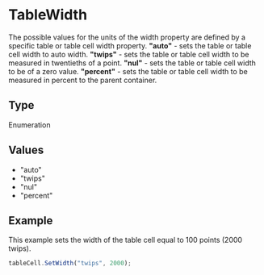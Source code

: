 # TableWidth

The possible values for the units of the width property are defined by a specific table or table cell width property.
**"auto"** - sets the table or table cell width to auto width.
**"twips"** - sets the table or table cell width to be measured in twentieths of a point.
**"nul"** - sets the table or table cell width to be of a zero value.
**"percent"** - sets the table or table cell width to be measured in percent to the parent container.

## Type

Enumeration

## Values

- "auto"
- "twips"
- "nul"
- "percent"


## Example

This example sets the width of the table cell equal to 100 points (2000 twips).

```javascript editor-pdf
tableCell.SetWidth("twips", 2000);
```
